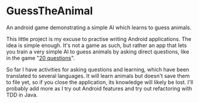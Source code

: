 # GuessTheAnimal
An android game demonstrating a simple AI which learns to guess animals.

This little project is my excuse to practise writing Android applications. The idea is simple enough. It's not a game as such, but rather an app that lets you train a very simple AI to guess animals by asking direct questions, like in the game "[20 questions](https://en.wikipedia.org/wiki/Twenty_Questions)".

So far I have activities for asking questions and learning, which have been translated to several languages. It will learn animals but doesn't save them to file yet, so if you close the application, its knowledge will likely be lost. I'll probably add more as I try out Android features and try out refactoring with TDD in Java.
